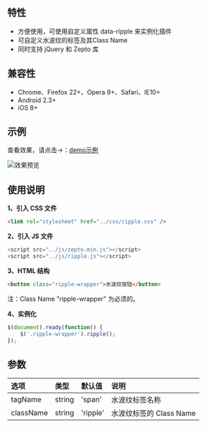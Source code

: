 ## 特性
+ 方便使用，可使用自定义属性 data-ripple 来实例化插件
+ 可自定义水波纹的标签及其Class Name
+ 同时支持 jQuery 和 Zepto 库


## 兼容性
+ Chrome、Firefox 22+、Opera 9+、Safari、IE10+
+ Android 2.3+
+ iOS 8+


## 示例
查看效果，请点击→：[demo示例](http://sufangyu.github.io/project/ripple/dist/demos/ripple.html)

![效果预览](http://7xp00j.com1.z0.glb.clouddn.com/20161009214850.jpg)

## 使用说明
**1、引入 CSS 文件**
``` html
<link rel="stylesheet" href="../css/ripple.css" />
```

**2、引入 JS 文件**
```js
<script src="../js/zepto.min.js"></script>
<script src="../js/ripple.js"></script>
```

**3、HTML 结构**
```html
<button class="ripple-wrapper">水波纹按钮</button>
```
注：Class Name "ripple-wrapper" 为必须的。

**4、实例化**
```js
$(document).ready(function() {
    $('.ripple-wrapper').ripple();
});
```

## 参数
| 选项            | 类型    |  默认值  |  说明  |
| :--------       | :-----  | :----    | :----  |
|tagName    | string      | 'span'  | 水波纹标签名称 |
|className     | string      | 'ripple'  | 水波纹标签的 Class Name |
